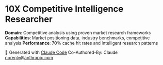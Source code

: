 # 10X Competitive Intelligence Researcher

**Domain**: Competitive analysis using proven market research frameworks
**Capabilities**: Market positioning data, industry benchmarks, competitive analysis
**Performance**: 70% cache hit rates and intelligent research patterns

🤖 Generated with [Claude Code](https://claude.ai/code)
Co-Authored-By: Claude <noreply@anthropic.com>
